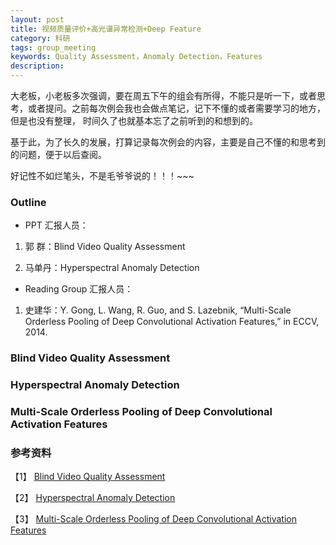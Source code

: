 ```yaml
---
layout: post
title: 视频质量评价+高光谱异常检测+Deep Feature
category: 科研
tags: group_meeting
keywords: Quality Assessment，Anomaly Detection，Features
description: 
---
```


大老板，小老板多次强调，要在周五下午的组会有所得，不能只是听一下，或者思考，或者提问。之前每次例会我也会做点笔记，记下不懂的或者需要学习的地方，但是也没有整理，
时间久了也就基本忘了之前听到的和想到的。

基于此，为了长久的发展，打算记录每次例会的内容，主要是自己不懂的和思考到的问题，便于以后查阅。

好记性不如烂笔头，不是毛爷爷说的！！！~~~

### Outline
- PPT 汇报人员：

1. 郭    群：Blind Video Quality Assessment

2. 马单丹：Hyperspectral Anomaly Detection

- Reading Group 汇报人员：

1. 史建华：Y. Gong, L. Wang, R. Guo, and S. Lazebnik, “Multi-Scale Orderless Pooling of Deep Convolutional Activation Features,” in ECCV, 2014. 

### Blind Video Quality Assessment

### Hyperspectral Anomaly Detection

### Multi-Scale Orderless Pooling of Deep Convolutional Activation Features

### 参考资料

【1】 [Blind Video Quality Assessment]()

【2】 [Hyperspectral Anomaly Detection]()

【3】 [Multi-Scale Orderless Pooling of Deep Convolutional Activation Features](http://arxiv.org/abs/1403.1840)